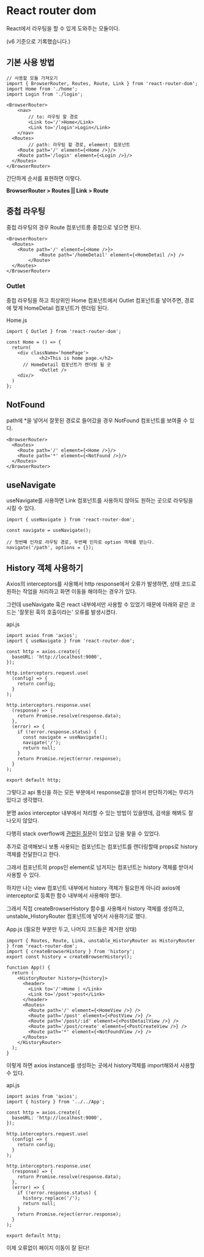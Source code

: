 # React router dom

React에서 라우팅을 할 수 있게 도와주는 모듈이다.

(v6 기준으로 기록했습니다.)

## 기본 사용 방법

```
// 사용할 모듈 가져오기
import { BrowserRouter, Routes, Route, Link } from 'react-router-dom';
import Home from './home';
import Login from './login';

<BrowserRouter>
	<nav>
		// to: 라우팅 할 경로
		<Link to='/'>Home</Link>
		<Link to='/login'>Login</Link>
	</nav>
  <Routes>
		// path: 라우팅 할 경로, element: 컴포넌트
    <Route path='/' element={<Home />}/>
    <Route path='/login' element={<Login />}/>
  </Routes>
</BrowserRouter>
```

간단하게 순서를 표현하면 이렇다.

**BrowserRouter > Routes || Link > Route**

## 중첩 라우팅

중첩 라우팅의 경우 Route 컴포넌트릉 중첩으로 넣으면 된다.

```
<BrowserRouter>
  <Routes>
    <Route path='/' element={<Home />}>
			<Route path='/homeDetail' element={<HomeDetail />} />
		</Route>
  </Routes>
</BrowserRouter>
```

### Outlet

중첩 라우팅을 하고 최상위인 Home 컴포넌트에서 Outlet 컴포넌트를 넣어주면, 경로에 맞게 HomeDetail 컴포넌트가 렌더링 된다.

Home.js

```
import { Outlet } from 'react-router-dom';

const Home = () => {
  return(
    <div className='homePage'>
			<h2>This is home page.</h2>
      // HomeDetail 컴포넌트가 렌더링 될 곳
			<Outlet />
    <div/>
  )
};
```

## NotFound

path에 \*을 넣어서 잘못된 경로로 들어갔을 경우 NotFound 컴포넌트를 보여줄 수 있다.

```
<BrowserRouter>
  <Routes>
    <Route path='/' element={<Home />}/>
    <Route path='*' element={<NotFound />}/>
  </Routes>
</BrowserRouter>
```

## useNavigate

useNavigate를 사용하면 Link 컴포넌트를 사용하지 않아도 원하는 곳으로 라우팅을 시킬 수 있다.

```
import { useNavigate } from 'react-router-dom';

const navigate = useNavigate();

// 첫번째 인자로 라우팅 경로, 두번째 인자로 option 객체를 받는다.
navigate('/path', options = {});
```

## History 객체 사용하기

Axios의 interceptors를 사용해서 http response에서 오류가 발생하면, 상태 코드로 원하는 작업을 처리하고 화면 이동을 해야하는 경우가 있다.

그런데 useNavigate 훅은 react 내부에서만 사용할 수 있었기 때문에 아래와 같은 코드는 '잘못된 훅의 호출이라는' 오류를 발생시켰다. 

api.js
```
import axios from 'axios';
import { useNavigate } from 'react-router-dom';

const http = axios.create({
  baseURL: 'http://localhost:9000',
});

http.interceptors.request.use(
  (config) => {
    return config;
  }
);

http.interceptors.response.use(
  (response) => {
    return Promise.resolve(response.data);
  },
  (error) => {
    if (!error.response.status) {
      const navigate = useNavigate();
      navigate('/');
      return null;
    }
    return Promise.reject(error.response);
  }
);

export default http;
```

그렇다고 api 통신을 하는 모든 부분에서 response값을 받아서 판단하기에는 무리가 있다고 생각했다. 

분명 axios interceptor 내부에서 처리할 수 있는 방법이 있을텐데, 검색을 해봐도 잘 나오지 않았다.

다행히 stack overflow에 [관련된 질문](https://stackoverflow.com/questions/69953377/react-router-v6-how-to-use-navigate-redirection-in-axios-interceptor)이 있었고 답을 찾을 수 있었다.

추가로 검색해보니 보통 사용되는 <BrowserRouter> 컴포넌트는 <Router> 컴포넌트를 렌더링할때 props로 history 객체를 전달한다고 한다. 

그래서 <Route> 컴포넌트의 props인 element로 넘겨지는 컴포넌트는 history 객체를 받아서 사용할 수 있다.

하지만 나는 view 컴포넌트 내부에서 history 객체가 필요한게 아니라 axios에 interceptor로 등록한 함수 내부에서 사용해야 했다.

그래서 직접 createBrowserHistory 함수를 사용해서 history 객체를 생성하고, unstable_HistoryRouter 컴포넌트에 넣어서 사용하기로 했다.

App.js (필요한 부분만 두고, 나머지 코드들은 제거한 상태)
```
import { Routes, Route, Link, unstable_HistoryRouter as HistoryRouter } from 'react-router-dom';
import { createBrowserHistory } from 'history';
export const history = createBrowserHistory();

function App() {
  return (
    <HistoryRouter history={history}>
      <header>
        <Link to='/'>Home | </Link>
        <Link to='/post'>post</Link>
      </header>
      <Routes>
        <Route path='/' element={<HomeView />} />
        <Route path='/post' element={<PostView />} />
        <Route path='/post/:id' element={<PostDetailView />} />
        <Route path='/post/create' element={<PostCreateView />} />
        <Route path='*' element={<NotFoundView />} />
      </Routes>
    </HistoryRouter>
  );
}
```

이렇게 하면 axios instance를 생성하는 곳에서 history객체를 import해와서 사용할 수 있다.

api.js
```
import axios from 'axios';
import { history } from '../../App';

const http = axios.create({
  baseURL: 'http://localhost:9000',
});

http.interceptors.request.use(
  (config) => {
    return config;
  }
);

http.interceptors.response.use(
  (response) => {
    return Promise.resolve(response.data);
  },
  (error) => {
    if (!error.response.status) {
      history.replace('/');
      return null;
    }
    return Promise.reject(error.response);
  }
);

export default http;
```

이제 오류없이 페이지 이동이 잘 된다!
